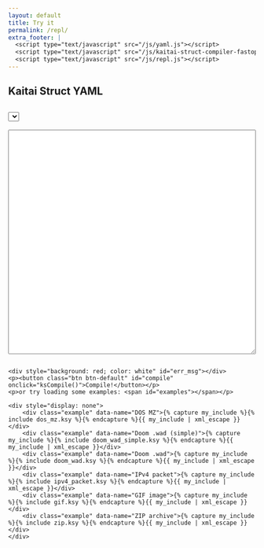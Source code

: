 ```yaml
---
layout: default
title: Try it
permalink: /repl/
extra_footer: |
  <script type="text/javascript" src="/js/yaml.js"></script>
  <script type="text/javascript" src="/js/kaitai-struct-compiler-fastopt.js"></script>
  <script type="text/javascript" src="/js/repl.js"></script>
---
```

<link rel="stylesheet" href="{{ site.baseurl }}/styles/ks.css" type="text/css">
<link rel="stylesheet" href="{{ site.baseurl }}/styles/highlight/railscasts.css" type="text/css">

<div class="container">
    <div class="row">
        <div class="col-md-5"><h2>Kaitai Struct YAML</h2></div>
        <div class="col-md-7"><h2><select id="target_lang"></select></h2></div>
    </div>
    <div class="row">
        <div class="col-md-5"><textarea id="source" rows="30" style="width: 100%"></textarea></div>
        <div class="col-md-7">
            <pre><code class="java" id="compiled"></code></pre>
        </div>
    </div>

    <div style="background: red; color: white" id="err_msg"></div>
    <p><button class="btn btn-default" id="compile" onclick="ksCompile()">Compile!</button></p>
    <p>or try loading some examples: <span id="examples"></span></p>

    <div style="display: none">
        <div class="example" data-name="DOS MZ">{% capture my_include %}{% include dos_mz.ksy %}{% endcapture %}{{ my_include | xml_escape }}</div>
        <div class="example" data-name="Doom .wad (simple)">{% capture my_include %}{% include doom_wad_simple.ksy %}{% endcapture %}{{ my_include | xml_escape }}</div>
        <div class="example" data-name="Doom .wad">{% capture my_include %}{% include doom_wad.ksy %}{% endcapture %}{{ my_include | xml_escape }}</div>
        <div class="example" data-name="IPv4 packet">{% capture my_include %}{% include ipv4_packet.ksy %}{% endcapture %}{{ my_include | xml_escape }}</div>
        <div class="example" data-name="GIF image">{% capture my_include %}{% include gif.ksy %}{% endcapture %}{{ my_include | xml_escape }}</div>
        <div class="example" data-name="ZIP archive">{% capture my_include %}{% include zip.ksy %}{% endcapture %}{{ my_include | xml_escape }}</div>
    </div>
</div>
